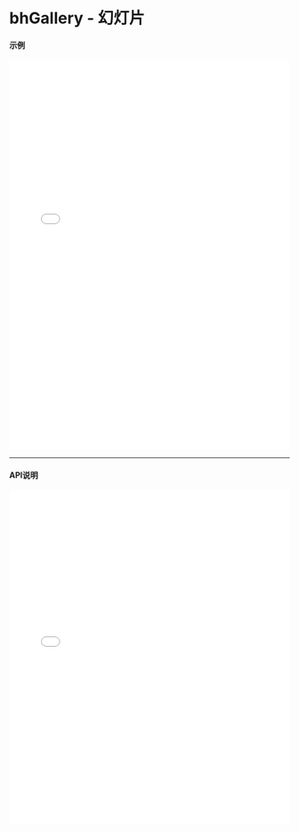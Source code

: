 # bhGallery - 幻灯片

#### 示例

<iframe width="100%" height="700" src="//jsrun.net/F4pKp/embedded/all/light/" allowfullscreen="allowfullscreen" frameborder="0"></iframe>


*****
#### API说明

<iframe width="100%" height="600" src="../docs/1.0/module-bhGallery.html" frameborder="0" id="innerFrame"></iframe>